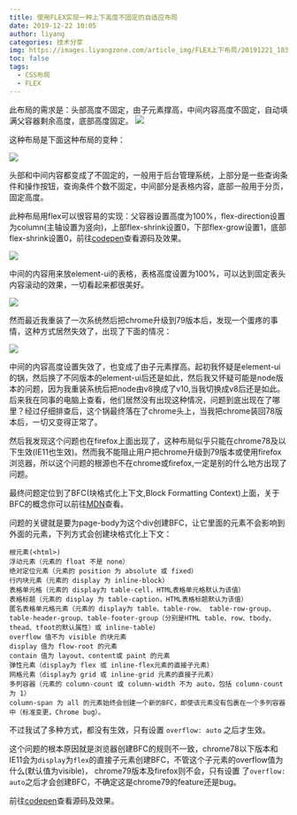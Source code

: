 ```yaml
---
title: 使用FLEX实现一种上下高度不固定的自适应布局
date: 2019-12-22 10:05
author: liyang
categories: 技术分享
img: https://images.liyangzone.com/article_img/FLEX上下布局/20191221_103338.png
toc: false
tags:
  - CSS布局
  - FLEX
---
```


此布局的需求是：头部高度不固定，由子元素撑高，中间内容高度不固定，自动填满父容器剩余高度，底部高度固定。
![](https://images.liyangzone.com/article_img/FLEX上下布局/20191221_103338.png)

这种布局是下面这种布局的变种：

![](https://images.liyangzone.com/article_img/FLEX上下布局/20191221_101238.png)

头部和中间内容都变成了不固定的，一般用于后台管理系统，上部分是一些查询条件和操作按钮，查询条件个数不固定，中间部分是表格内容，底部一般用于分页，固定高度。

此种布局用flex可以很容易的实现：父容器设置高度为100%，flex-direction设置为column(主轴设置为竖向)，上部flex-shrink设置0，下部flex-grow设置1，底部flex-shrink设置0，前往[codepen](https://codepen.io/liyang5945/pen/povvVbe)查看源码及效果。

![](https://images.liyangzone.com/article_img/FLEX上下布局/20191221_105339.png)

中间的内容用来放element-ui的表格，表格高度设置为100%，可以达到固定表头内容滚动的效果，一切看起来都很美好。

![](https://images.liyangzone.com/article_img/FLEX上下布局/20191221_110422.png)

然而最近我重装了一次系统然后把chrome升级到79版本后，发现一个蛋疼的事情，这种方式居然失效了，出现了下面的情况：

![](https://images.liyangzone.com/article_img/FLEX上下布局/20191221_135805.png)


中间的内容高度设置失效了，也变成了由子元素撑高。起初我怀疑是element-ui的锅，然后换了不同版本的element-ui后还是如此，然后我又怀疑可能是node版本的问题，因为我重装系统后把node由v8换成了v10,当我切换成v8后还是如此。后来我在同事的电脑上查看，他们居然没有出现这种情况，问题到底出现在了哪里？经过仔细排查后，这个锅最终落在了chrome头上，当我把chrome装回78版本后，一切又变得正常了。


然后我发现这个问题也在firefox上面出现了，这种布局似乎只能在chrome78及以下生效(IE11也生效)。然而我不能阻止用户把chrome升级到79版本或使用firefox浏览器，所以这个问题的根源也不在chrome或firefox,一定是别的什么地方出现了问题。

最终问题定位到了BFC(块格式化上下文,Block Formatting Context)上面，关于BFC的概念你可以前往[MDN](https://developer.mozilla.org/zh-CN/docs/Web/Guide/CSS/Block_formatting_context)查看。

问题的关键就是要为page-body为这个div创建BFC，让它里面的元素不会影响到外面的元素，下列方式会创建块格式化上下文：

```
根元素(<html>)
浮动元素（元素的 float 不是 none）
绝对定位元素（元素的 position 为 absolute 或 fixed）
行内块元素（元素的 display 为 inline-block）
表格单元格（元素的 display为 table-cell，HTML表格单元格默认为该值）
表格标题（元素的 display 为 table-caption，HTML表格标题默认为该值）
匿名表格单元格元素（元素的 display为 table、table-row、 table-row-group、table-header-group、table-footer-group（分别是HTML table、row、tbody、thead、tfoot的默认属性）或 inline-table）
overflow 值不为 visible 的块元素
display 值为 flow-root 的元素
contain 值为 layout、content或 paint 的元素
弹性元素（display为 flex 或 inline-flex元素的直接子元素）
网格元素（display为 grid 或 inline-grid 元素的直接子元素）
多列容器（元素的 column-count 或 column-width 不为 auto，包括 column-count 为 1）
column-span 为 all 的元素始终会创建一个新的BFC，即使该元素没有包裹在一个多列容器中（标准变更，Chrome bug）。
```

不过我试了多种方式，都没有生效，只有设置 `overflow: auto` 之后才生效。

这个问题的根本原因就是浏览器创建BFC的规则不一致，chrome78以下版本和IE11会为`display`为`flex`的直接子元素创建BFC，不管这个子元素的overflow值为什么(默认值为visible)， chrome79版本及firefox则不会，只有设置 了`overflow: auto`之后才会创建BFC，不确定这是chrome79的feature还是bug。

前往[codepen](https://codepen.io/liyang5945/pen/abzJybY)查看源码及效果。



